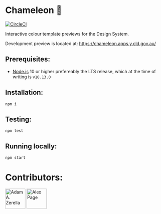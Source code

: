 # Chameleon 🦎 
[![CircleCI](https://circleci.com/gh/govau/chameleon.svg?style=svg)](https://circleci.com/gh/govau/chameleon)

Interactive colour template previews for the Design System.

Development preview is located at: https://chameleon.apps.y.cld.gov.au/

## Prerequisites: 
- [Node.js](https://nodejs.org/en/download/) 10 or higher prefereably the LTS release, which at the time of writing is `v10.13.0`


## Installation:
```node
npm i
```

## Testing:
```node
npm test
```

## Running locally:
```node
npm start
```

# Contributors:
<div style="display:inline;">
  <img width="64" height="64" href="https://github.com/adamzerella" src="https://avatars0.githubusercontent.com/u/1501560?s=460&v=4" alt="Adam A. Zerella"/>
    <img width="64" height="64" href="https://github.com/alex-page" src="https://avatars0.githubusercontent.com/u/19199063?s=460&v=4" alt="Alex Page"/>
</div>

